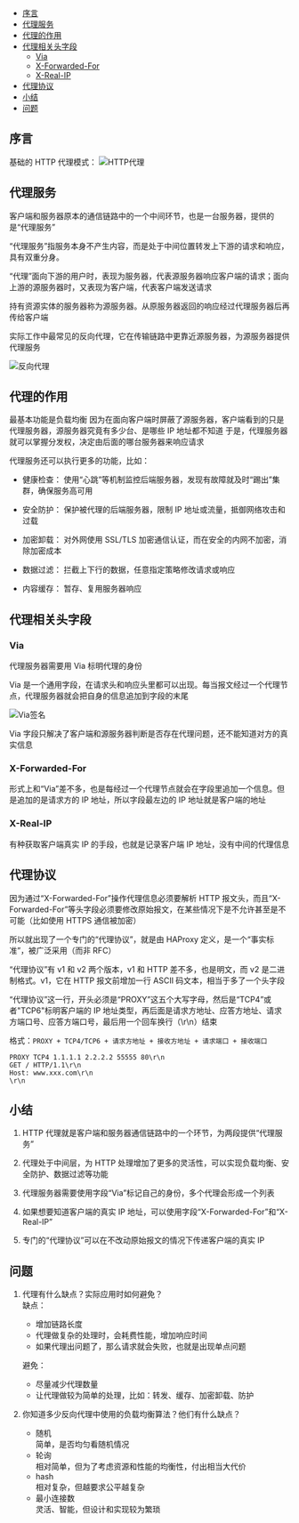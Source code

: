 <!-- TOC -->

- [序言](#序言)
- [代理服务](#代理服务)
- [代理的作用](#代理的作用)
- [代理相关头字段](#代理相关头字段)
  - [Via](#via)
  - [X-Forwarded-For](#x-forwarded-for)
  - [X-Real-IP](#x-real-ip)
- [代理协议](#代理协议)
- [小结](#小结)
- [问题](#问题)

<!-- /TOC -->

## 序言

基础的 HTTP 代理模式：
![HTTP代理](http://ww1.sinaimg.cn/large/68307314gy1gf066iwpduj21m90gun21.jpg)

## 代理服务

客户端和服务器原本的通信链路中的一个中间环节，也是一台服务器，提供的是“代理服务”

“代理服务”指服务本身不产生内容，而是处于中间位置转发上下游的请求和响应，具有双重分身。

“代理”面向下游的用户时，表现为服务器，代表源服务器响应客户端的请求；面向上游的源服务器时，又表现为客户端，代表客户端发送请求

持有资源实体的服务器称为源服务器。从原服务器返回的响应经过代理服务器后再传给客户端

实际工作中最常见的反向代理，它在传输链路中更靠近源服务器，为源服务器提供代理服务

![反向代理](http://ww1.sinaimg.cn/large/68307314gy1gf07php4n5j21090syq7d.jpg)

## 代理的作用

最基本功能是负载均衡
因为在面向客户端时屏蔽了源服务器，客户端看到的只是代理服务器，源服务器究竟有多少台、是哪些 IP 地址都不知道
于是，代理服务器就可以掌握分发权，决定由后面的哪台服务器来响应请求

代理服务还可以执行更多的功能，比如：

- 健康检查：
  使用“心跳”等机制监控后端服务器，发现有故障就及时“踢出”集群，确保服务高可用

- 安全防护：
  保护被代理的后端服务器，限制 IP 地址或流量，抵御网络攻击和过载

- 加密卸载：
  对外网使用 SSL/TLS 加密通信认证，而在安全的内网不加密，消除加密成本

- 数据过滤：
  拦截上下行的数据，任意指定策略修改请求或响应

- 内容缓存：
  暂存、复用服务器响应

## 代理相关头字段

### Via

代理服务器需要用 Via 标明代理的身份

Via 是一个通用字段，在请求头和响应头里都可以出现。每当报文经过一个代理节点，代理服务器就会把自身的信息追加到字段的末尾

![Via签名](http://ww1.sinaimg.cn/large/68307314gy1gf0dz345rej21jk0j3tel.jpg)

Via 字段只解决了客户端和源服务器判断是否存在代理问题，还不能知道对方的真实信息

### X-Forwarded-For

形式上和“Via”差不多，也是每经过一个代理节点就会在字段里追加一个信息。但是追加的是请求方的 IP 地址，所以字段最左边的 IP 地址就是客户端的地址

### X-Real-IP

有种获取客户端真实 IP 的手段，也就是记录客户端 IP 地址，没有中间的代理信息

## 代理协议

因为通过“X-Forwarded-For”操作代理信息必须要解析 HTTP 报文头，而且“X-Forwarded-For”等头字段必须要修改原始报文，在某些情况下是不允许甚至是不可能（比如使用 HTTPS 通信被加密）

所以就出现了一个专门的“代理协议”，就是由 HAProxy 定义，是一个“事实标准”，被广泛采用（而非 RFC）

“代理协议”有 v1 和 v2 两个版本，v1 和 HTTP 差不多，也是明文，而 v2 是二进制格式。v1，它在 HTTP 报文前增加一行 ASCII 码文本，相当于多了一个头字段

“代理协议”这一行，开头必须是“PROXY”这五个大写字母，然后是“TCP4”或者"TCP6"标明客户端的 IP 地址类型，再后面是请求方地址、应答方地址、请求方端口号、应答方端口号，最后用一个回车换行（\r\n）结束

格式：`PROXY + TCP4/TCP6 + 请求方地址 + 接收方地址 + 请求端口 + 接收端口`

```http
PROXY TCP4 1.1.1.1 2.2.2.2 55555 80\r\n
GET / HTTP/1.1\r\n
Host: www.xxx.com\r\n
\r\n
```

## 小结

1. HTTP 代理就是客户端和服务器通信链路中的一个环节，为两段提供“代理服务”

2. 代理处于中间层，为 HTTP 处理增加了更多的灵活性，可以实现负载均衡、安全防护、数据过滤等功能

3. 代理服务器需要使用字段“Via”标记自己的身份，多个代理会形成一个列表

4. 如果想要知道客户端的真实 IP 地址，可以使用字段“X-Forwarded-For”和“X-Real-IP”

5. 专门的“代理协议”可以在不改动原始报文的情况下传递客户端的真实 IP

## 问题

1. 代理有什么缺点？实际应用时如何避免？  
   缺点：

   - 增加链路长度
   - 代理做复杂的处理时，会耗费性能，增加响应时间
   - 如果代理出问题了，那么请求就会失败，也就是出现单点问题

   避免：

   - 尽量减少代理数量
   - 让代理做较为简单的处理，比如：转发、缓存、加密卸载、防护

2. 你知道多少反向代理中使用的负载均衡算法？他们有什么缺点？

   - 随机  
     简单，是否均匀看随机情况
   - 轮询  
     相对简单，但为了考虑资源和性能的均衡性，付出相当大代价
   - hash  
     相对复杂，但越要求公平越复杂
   - 最小连接数  
     灵活、智能，但设计和实现较为繁琐

